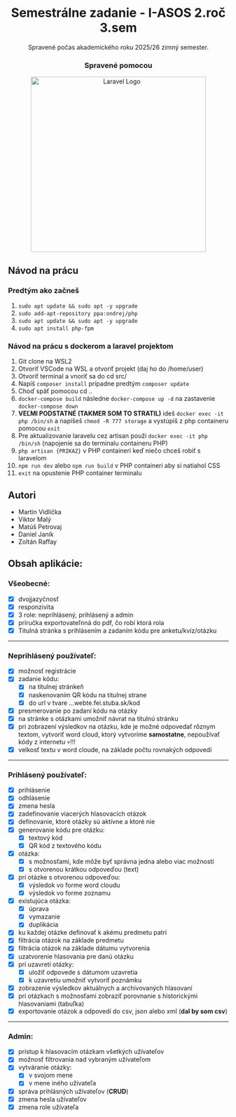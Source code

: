 <h1  align="center"> Semestrálne zadanie - I-ASOS 2.roč 3.sem</h1>
<p align="center">Spravené počas akademického roku 2025/26 zimný semester.</p> 
<h3 align="center">Spravené pomocou</h3>
<p align="center"><a href="https://laravel.com" target="_blank"><img src="https://raw.githubusercontent.com/laravel/art/master/logo-lockup/5%20SVG/2%20CMYK/1%20Full%20Color/laravel-logolockup-cmyk-red.svg" width="400" alt="Laravel Logo"></a></p>

## Návod na prácu

### Predtým ako začneš

1. `sudo apt update && sudo apt -y upgrade`
2. `sudo add-apt-repository ppa:ondrej/php`
3. `sudo apt update && sudo apt -y upgrade`
4. `sudo apt install php-fpm`

### Návod na prácu s dockerom a laravel projektom

1. Git clone na WSL2
2. Otvoriť VSCode na WSL a otvoriť projekt (daj ho do /home/user)
3. Otvoriť terminal a vnoriť sa do cd src/
4. Napíš `composer install` prípadne predtým `composer update`
5. Choď späť pomocou cd ..
6. `docker-compose build` následne `docker-compose up -d` na zastavenie `docker-compose down`
7. <b>VEĽMI PODSTATNÉ (TAKMER SOM TO STRATIL)</b> ideš `docker exec -it php /bin/sh` a napíšeš `chmod -R 777 storage` a vystúpiš z php containeru pomocou `exit`
8. Pre aktualizovanie laravelu cez artisan použi `docker exec -it php /bin/sh` (napojenie sa do terminalu containeru PHP)
9. `php artisan {PRIKAZ}` v PHP containeri keď niečo chceš robiť s laravelom
10. `npm run dev` alebo `npm run build` v PHP containeri aby si natiahol CSS
11. `exit` na opustenie PHP container terminalu

## Autori

-   Martin Vidlička
-   Viktor Malý
-   Matúš Petrovaj
-   Daniel Janík
-   Zoltán Raffay

## Obsah aplikácie:

### Všeobecné:

-   [x] dvojjazyčnosť
-   [x] responzivita
-   [x] 3 role: neprihlásený, prihlásený a admin
-   [x] príručka exportovateľnná do pdf, čo robí ktorá rola
-   [x] Titulná stránka s prihlásením a zadaním kódu pre anketu/kvíz/otázku

---

### Neprihlásený používateľ:

-   [x] možnosť registrácie
-   [x] zadanie kódu:
    -   [x] na titulnej stránkeň
    -   [x] naskenovaním QR kódu na titulnej strane
    -   [x] do url v tvare ...webte.fei.stuba.sk/kod
-   [x] presmerovanie po zadaní kódu na otázky
-   [x] na stránke s otázkami umožniť návrat na titulnú stránku
-   [x] pri zobrazení výsledkov na otázku, kde je možné odpovedať rôznym textom, vytvoriť word cloud, ktorý vytvoríme **samostatne**, nepoužívať kódy z internetu :skull:!!!
-   [x] velkosť textu v word cloude, na základe počtu rovnakých odpovedí

---

### Prihlásený používateľ:

-   [x] prihlásenie
-   [x] odhlásenie
-   [x] zmena hesla
-   [x] zadefinovanie viacerých hlasovacích otázok
-   [x] definovanie, ktoré otázky sú aktívne a ktoré nie
-   [x] generovanie kódu pre otázku:
    -   [x] textový kód
    -   [x] QR kód z textového kódu
-   [x] otázka:
    -   [x] s možnosťami, kde môže byť správna jedna alebo viac možností
    -   [x] s otvorenou krátkou odpoveďou (text)
-   [x] pri otázke s otvorenou odpoveďou:
    -   [x] výsledok vo forme word cloudu
    -   [x] výsledok vo forme zoznamu
-   [x] existujúca otázka:
    -   [x] úprava
    -   [x] vymazanie
    -   [x] duplikácia
-   [x] ku každej otázke definovať k akému predmetu patrí
-   [x] filtrácia otázok na základe predmetu
-   [x] filtrácia otázok na základe dátumu vytvorenia
-   [x] uzatvorenie hlasovania pre danú otázku
-   [x] pri uzavretí otázky:
    -   [x] uložiť odpovede s dátumom uzavretia
    -   [x] k uzavretiu umožniť vytvoriť poznámku
-   [x] zobrazenie výsledkov aktuálnych a archivovaných hlasovaní
-   [x] pri otázkach s možnosťami zobraziť porovnanie s historickými hlasovaniami (tabuľka)
-   [x] exportovanie otázok a odpovedí do csv, json alebo xml (**dal by som csv**)

---

### Admin:

-   [x] prístup k hlasovacím otázkam všetkých užívateľov
-   [x] možnosť filtrovania nad vybraným užívateľom
-   [x] vytváranie otázky:
    -   [x] v svojom mene
    -   [x] v mene iného užívateľa
-   [x] správa prihlásných užívateľov (**CRUD**)
-   [x] zmena hesla užívateľov
-   [x] zmena role užívateľa
